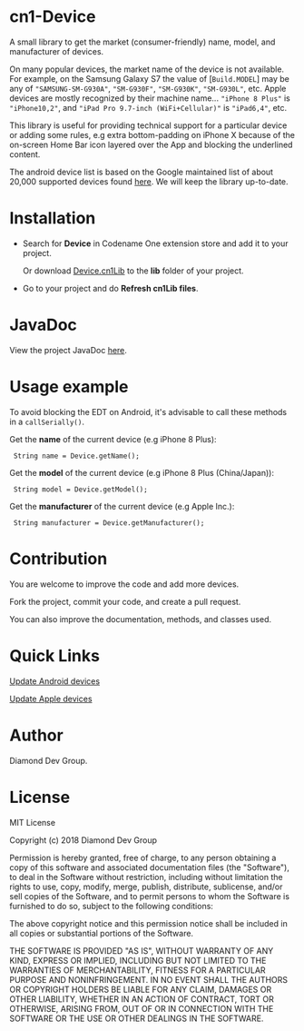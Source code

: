 # cn1-Device
A small library to get the market (consumer-friendly) name, model, and manufacturer of devices.

On many popular devices, the market name of the device is not available.
For example, on the Samsung Galaxy S7 the value of [`Build.MODEL`] may be any of `"SAMSUNG-SM-G930A"`, `"SM-G930F"`, `"SM-G930K"`, `"SM-G930L"`, etc.
Apple devices are mostly recognized by their machine name... `"iPhone 8 Plus"` is `"iPhone10,2"`, and `"iPad Pro 9.7-inch (WiFi+Cellular)"` is `"iPad6,4"`, etc.

This library is useful for providing technical support for a particular device or adding some rules, e.g extra bottom-padding on iPhone X because of the on-screen Home Bar icon layered over the App and blocking the underlined content.

The android device list is based on the Google maintained list of about 20,000 supported devices found [here][1]. We will keep the library up-to-date.

Installation
============

 - Search for **Device** in Codename One extension store and add it to your project.

   Or download  [Device.cn1Lib][2] to the **lib** folder of your project.

 - Go to your project and do **Refresh cn1Lib files**.


JavaDoc
=======

View the project JavaDoc [here][3].


Usage example
=============

To avoid blocking the EDT on Android, it's advisable to call these methods in a `callSerially()`.

Get the **name** of the current device (e.g iPhone 8 Plus):
 
     String name = Device.getName();
    
Get the **model** of the current device (e.g iPhone 8 Plus (China/Japan)):
 
     String model = Device.getModel();
    
Get the **manufacturer** of the current device (e.g Apple Inc.):
 
     String manufacturer = Device.getManufacturer();


Contribution
============

You are welcome to improve the code and add more devices.

Fork the project, commit your code, and create a pull request.

You can also improve the documentation, methods, and classes used.


Quick Links
===========
[Update Android devices][4]

[Update Apple devices][5]

Author
======

Diamond Dev Group.


License
=======

MIT License

Copyright (c) 2018 Diamond Dev Group

Permission is hereby granted, free of charge, to any person obtaining a copy
of this software and associated documentation files (the "Software"), to deal
in the Software without restriction, including without limitation the rights
to use, copy, modify, merge, publish, distribute, sublicense, and/or sell
copies of the Software, and to permit persons to whom the Software is
furnished to do so, subject to the following conditions:

The above copyright notice and this permission notice shall be included in all
copies or substantial portions of the Software.

THE SOFTWARE IS PROVIDED "AS IS", WITHOUT WARRANTY OF ANY KIND, EXPRESS OR
IMPLIED, INCLUDING BUT NOT LIMITED TO THE WARRANTIES OF MERCHANTABILITY,
FITNESS FOR A PARTICULAR PURPOSE AND NONINFRINGEMENT. IN NO EVENT SHALL THE
AUTHORS OR COPYRIGHT HOLDERS BE LIABLE FOR ANY CLAIM, DAMAGES OR OTHER
LIABILITY, WHETHER IN AN ACTION OF CONTRACT, TORT OR OTHERWISE, ARISING FROM,
OUT OF OR IN CONNECTION WITH THE SOFTWARE OR THE USE OR OTHER DEALINGS IN THE
SOFTWARE.


  [1]: https://support.google.com/googleplay/answer/1727131?hl=en
  [2]: https://github.com/diamondobama/CN1-Device/blob/master/Device.cn1lib?raw=true
  [3]: https://diamondobama.github.io/apidocs/CN1-Device
  [4]: https://github.com/diamonddevgroup/CN1-Device/tree/master/native/android
  [5]: https://github.com/diamonddevgroup/CN1-Device/blob/master/native/ios/DeviceList.plist
